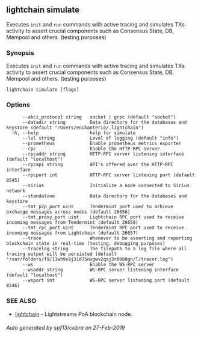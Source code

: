 ## lightchain simulate

Executes `init` and `run` commands with active tracing and simulates TXs activity to assert crucial components such as Consensus State, DB, Mempool and others. (testing purposes)

### Synopsis

Executes `init` and `run` commands with active tracing and simulates TXs activity to assert crucial components such as Consensus State, DB, Mempool and others. (testing purposes)

```
lightchain simulate [flags]
```

### Options

```
      --abci_protocol string   socket | grpc (default "socket")
      --datadir string         Data directory for the databases and keystore (default "/Users/enchanterio/.lightchain")
  -h, --help                   help for simulate
      --lvl string             Level of logging (default "info")
      --prometheus             Enable prometheus metrics exporter
      --rpc                    Enable the HTTP-RPC server
      --rpcaddr string         HTTP-RPC server listening interface (default "localhost")
      --rpcapi string          API's offered over the HTTP-RPC interface
      --rpcport int            HTTP-RPC server listening port (default 8545)
      --sirius                 Initialize a node connected to Sirius network
      --standalone             Data directory for the databases and keystore
      --tmt_p2p_port uint      Tendermint port used to achieve exchange messages across nodes (default 26656)
      --tmt_proxy_port uint    Lightchain RPC port used to receive incoming messages from Tendermint (default 26658)
      --tmt_rpc_port uint      Tendermint RPC port used to receive incoming messages from Lightchain (default 26657)
      --trace                  Whenever to be asserting and reporting blockchain state in real-time (testing, debugging purposes)
      --tracelog string        The filepath to a log file where all tracing output will be persisted (default "/var/folders/f9/11wh9x9j31d75nxgwv2qsj3r0000gn/T/tracer.log")
      --ws                     Enable the WS-RPC server
      --wsaddr string          WS-RPC server listening interface (default "localhost")
      --wsport int             WS-RPC server listening port (default 8546)
```

### SEE ALSO

* [lightchain](lightchain.md)	 - Lightstreams PoA blockchain node.

###### Auto generated by spf13/cobra on 27-Feb-2019
